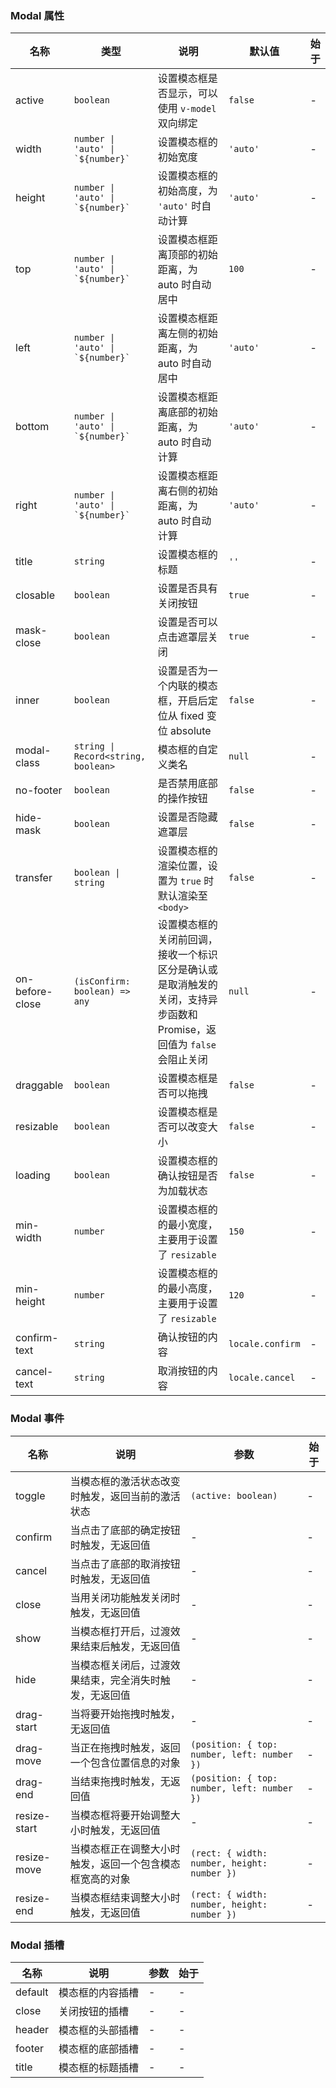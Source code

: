 ### Modal 属性

| 名称            | 类型                                  | 说明                                                                                                                  | 默认值           | 始于 |
| --------------- | ------------------------------------- | --------------------------------------------------------------------------------------------------------------------- | ---------------- | ---- |
| active          | `boolean`                             | 设置模态框是否显示，可以使用 `v-model` 双向绑定                                                                       | `false`          | -    |
| width           | `` number \| 'auto' \| `${number}` `` | 设置模态框的初始宽度                                                                                                  | `'auto'`         | -    |
| height          | `` number \| 'auto' \| `${number}` `` | 设置模态框的初始高度，为 `'auto'` 时自动计算                                                                          | `'auto'`         | -    |
| top             | `` number \| 'auto' \| `${number}` `` | 设置模态框距离顶部的初始距离，为 auto 时自动居中                                                                      | `100`            | -    |
| left            | `` number \| 'auto' \| `${number}` `` | 设置模态框距离左侧的初始距离，为 auto 时自动居中                                                                      | `'auto'`         | -    |
| bottom          | `` number \| 'auto' \| `${number}` `` | 设置模态框距离底部的初始距离，为 auto 时自动计算                                                                      | `'auto'`         | -    |
| right           | `` number \| 'auto' \| `${number}` `` | 设置模态框距离右侧的初始距离，为 auto 时自动计算                                                                      | `'auto'`         | -    |
| title           | `string`                              | 设置模态框的标题                                                                                                      | `''`             | -    |
| closable        | `boolean`                             | 设置是否具有关闭按钮                                                                                                  | `true`           | -    |
| mask-close      | `boolean`                             | 设置是否可以点击遮罩层关闭                                                                                            | `true`           | -    |
| inner           | `boolean`                             | 设置是否为一个内联的模态框，开启后定位从 fixed 变位 absolute                                                          | `false`          | -    |
| modal-class     | `string \| Record<string, boolean>`   | 模态框的自定义类名                                                                                                    | `null`           | -    |
| no-footer       | `boolean`                             | 是否禁用底部的操作按钮                                                                                                | `false`          | -    |
| hide-mask       | `boolean`                             | 设置是否隐藏遮罩层                                                                                                    | `false`          | -    |
| transfer        | `boolean \| string`                   | 设置模态框的渲染位置，设置为 `true` 时默认渲染至 `<body>`                                                             | `false`          | -    |
| on-before-close | `(isConfirm: boolean) => any`         | 设置模态框的关闭前回调，接收一个标识区分是确认或是取消触发的关闭，支持异步函数和 Promise，返回值为 `false` 会阻止关闭 | `null`           | -    |
| draggable       | `boolean`                             | 设置模态框是否可以拖拽                                                                                                | `false`          | -    |
| resizable       | `boolean`                             | 设置模态框是否可以改变大小                                                                                            | `false`          | -    |
| loading         | `boolean`                             | 设置模态框的确认按钮是否为加载状态                                                                                    | `false`          | -    |
| min-width       | `number`                              | 设置模态框的的最小宽度，主要用于设置了 `resizable`                                                                    | `150`            | -    |
| min-height      | `number`                              | 设置模态框的的最小高度，主要用于设置了 `resizable`                                                                    | `120`            | -    |
| confirm-text    | `string`                              | 确认按钮的内容                                                                                                        | `locale.confirm` | -    |
| cancel-text     | `string`                              | 取消按钮的内容                                                                                                        | `locale.cancel`  | -    |

### Modal 事件

| 名称         | 说明                                                     | 参数                                        | 始于 |
| ------------ | -------------------------------------------------------- | ------------------------------------------- | ---- |
| toggle       | 当模态框的激活状态改变时触发，返回当前的激活状态         | `(active: boolean)`                         | -    |
| confirm      | 当点击了底部的确定按钮时触发，无返回值                   | -                                           | -    |
| cancel       | 当点击了底部的取消按钮时触发，无返回值                   | -                                           | -    |
| close        | 当用关闭功能触发关闭时触发，无返回值                     | -                                           | -    |
| show         | 当模态框打开后，过渡效果结束后触发，无返回值             | -                                           | -    |
| hide         | 当模态框关闭后，过渡效果结束，完全消失时触发，无返回值   | -                                           | -    |
| drag-start   | 当将要开始拖拽时触发，无返回值                           | -                                           | -    |
| drag-move    | 当正在拖拽时触发，返回一个包含位置信息的对象             | `(position: { top: number, left: number })` | -    |
| drag-end     | 当结束拖拽时触发，无返回值                               | `(position: { top: number, left: number })` | -    |
| resize-start | 当模态框将要开始调整大小时触发，无返回值                 | -                                           | -    |
| resize-move  | 当模态框正在调整大小时触发，返回一个包含模态框宽高的对象 | `(rect: { width: number, height: number })` | -    |
| resize-end   | 当模态框结束调整大小时触发，无返回值                     | `(rect: { width: number, height: number })` | -    |

### Modal 插槽

| 名称    | 说明             | 参数 | 始于 |
| ------- | ---------------- | ---- | ---- |
| default | 模态框的内容插槽 | -    | -    |
| close   | 关闭按钮的插槽   | -    | -    |
| header  | 模态框的头部插槽 | -    | -    |
| footer  | 模态框的底部插槽 | -    | -    |
| title   | 模态框的标题插槽 | -    | -    |
